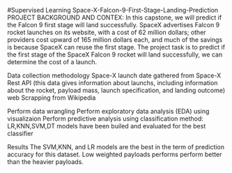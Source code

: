 #Supervised Learning
Space-X-Falcon-9-First-Stage-Landing-Prediction
PROJECT BACKGROUND AND CONTEX:
In this capstone, we will predict if the Falcon 9 first stage will land successfully. SpaceX advertises Falcon 9 rocket launches on its website, with a cost of 62 million dollars; other providers cost upward of 165 million dollars each, and much of the savings is because SpaceX can reuse the first stage. The project task is to predict if the first stage of the SpaceX Falcon 9 rocket will land successfully, we can determine the cost of a launch.

Data collection methodology
Space-X launch date gathered from Space-X Rest API (this data gives information about launchs, including information about the rocket, payload mass, launch specification, and landing outcome) web Scrapping from Wikipedia

Perform data wrangling
Perform exploratory data analysis (EDA) using visualizaion Perform predictive analysis using classification method: LR,KNN,SVM,DT models have been builed and evaluated for the best classifier

Results
The SVM,KNN, and LR models are the best in the term of prediction accuracy for this dataset. Low weighted payloads performs perform better than the heavier payloads.
